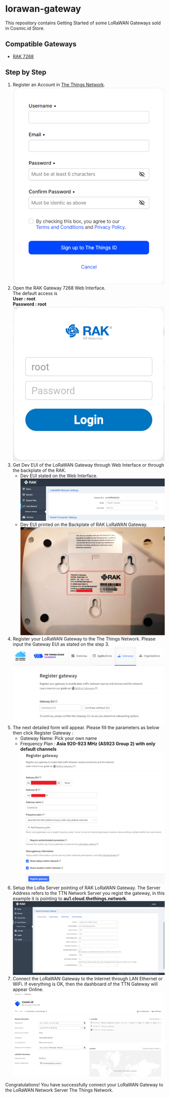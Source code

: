 # lorawan-gateway
This repository contains Getting Started of some LoRaWAN Gateways sold in Cosmic.id Store.

## Compatible Gateways

* [RAK 7268](https://www.tokopedia.com/cosmic-iot/gateway-lora-lorawan-merk-rak-tipe-rak7268c-wisgate-edge-lite-2) 

## Step by Step

1. Register an Account in [The Things Network](https://au1.cloud.thethings.network/). ![TTN Account Registration](assets/ttn-registration.png "TTN Account Registration")
2. Open the RAK Gateway 7268 Web Interface.    
The default access is   
**User : root**    
**Password : root**    
![RAK Login Page](/assets/rak-login.png)
3. Get Dev EUI of the LoRaWAN Gateway through Web Interface or through the backplate of the RAK. 
    * Dev EUI stated on the Web Interface. ![RAK Device EUI](/assets/rak-deveui-web.png) 
    * Dev EUI printed on the Backplate of RAK LoRaWAN Gateway. 
![RAK Device EUI](/assets/rak-deveui-backplate.jpg)
4. Register your LoRaWAN Gateway to the The Things Network. Please input the Gateway EUI as stated on the step 3. ![Register Gateway](/assets/register-gateway.png)
5. The next detailed form will appear. Please fill the parameters as below then click Register Gateway : 
    * Gateway Name: Pick your own name
    * Frequency Plan : **Asia 920-923 MHz (AS923 Group 2) with only default channels**
![Register Gateway](/assets/ttn-register-gateway.png)
6. Setup the LoRa Server pointing of RAK LoRaWAN Gateway. The Server Address refers to the TTN Network Server you regist the gateway, in this example it is pointing to **au1.cloud.thethings.network**.  
![LoRaWAN Network Server](/assets/rak-network-server.png)  
7. Connect the LoRaWAN Gateway to the Internet through LAN Ethernet or WiFi. If everything is OK, then the dashboard of the TTN Gateway will appear Online.
![Online Gateway](/assets/ttn-gateway-dashboard.png)

Congratulations! You have successfully connect your LoRaWAN Gateway to the LoRaWAN Network Server The Things Network.

